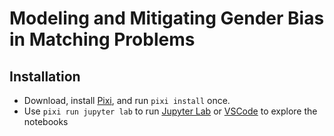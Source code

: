 # Modeling and Mitigating Gender Bias in Matching Problems

## Installation

* Download, install [Pixi], and run `pixi install` once.
* Use `pixi run jupyter lab` to run [Jupyter Lab] or [VSCode] to explore the notebooks

[Pixi]: https://pixi.sh/
[Jupyter Lab]: https://jupyter.org/
[VSCode]: https://code.visualstudio.com/
